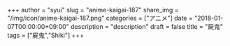 +++
author = "syui"
slug = "anime-kaigai-187"
share_img = "/img/icon/anime-kaigai-187.png"
categories = ["アニメ"]
date = "2018-01-07T00:00:00+09:00"
description = "description"
draft = false
title = "屍鬼"
tags = ["屍鬼","Shiki"]
+++
